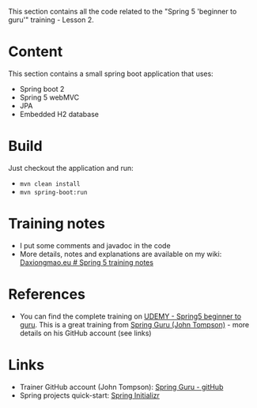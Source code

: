 This section contains all the code related to the "Spring 5 'beginner to guru'" training - Lesson 2.

# Content
This section contains a small spring boot application that uses:
* Spring boot 2
* Spring 5 webMVC
* JPA
* Embedded H2 database


# Build
Just checkout the application and run:
* ```mvn clean install```
* ```mvn spring-boot:run```


# Training notes
* I put some comments and javadoc in the code
* More details, notes and explanations are available on my wiki: [Daxiongmao.eu # Spring 5 training notes](http://www.daxiongmao.eu/wiki/index.php?title=Spring_5_training_(Spring_guru)_-_personal_notes#springMVC)


# References
* You can find the complete training on [UDEMY - Spring5 beginner to guru](https://www.udemy.com/spring-framework-5-beginner-to-guru/). This is a great training from [Spring Guru (John Tompson)](https://springframework.guru/) - more details on his GitHub account (see links)

# Links
 * Trainer GitHub account (John Tompson): [Spring Guru - gitHub](https://github.com/springframeworkguru)
 * Spring projects quick-start: [Spring Initializr](http://start.spring.io/)